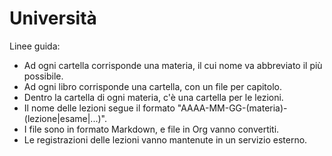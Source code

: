 # Università

Linee guida:

- Ad ogni cartella corrisponde una materia, il cui nome va abbreviato il più possibile.
- Ad ogni libro corrisponde una cartella, con un file per capitolo.
- Dentro la cartella di ogni materia, c'è una cartella per le lezioni.
- Il nome delle lezioni segue il formato "AAAA-MM-GG-(materia)-(lezione|esame|...)".
- I file sono in formato Markdown, e file in Org vanno convertiti.
- Le registrazioni delle lezioni vanno mantenute in un servizio esterno.

<!--
vim: spell:spelllang=it
-->
